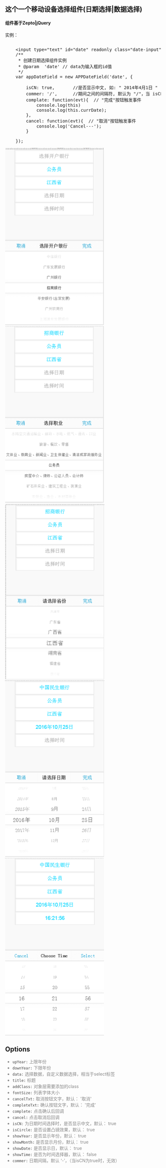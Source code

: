 <h2>这个一个移动设备选择组件(日期选择|数据选择)</h2>

<h4>组件基于Zepto|jQuery</h4>

实例：
<pre>

	&lt;input type="text" id="date" readonly class="date-input"&gt;
	/**
	 * 创建日期选择组件实例
	 * @param  'date' // data为输入框的id值
	 */
	var appDateField = new APPDateField('date', {

	    isCN: true,       //是否显示中文, 如: " 2014年4月1日 "
	    commer: '/',      //期间之间的间隔符, 默认为 "/"，当 isCN为 true时, 这个设置失效
	    complate: function(evt){  // "完成"按钮触发事件
	        console.log(this)
	        console.log(this.currDate);
	    },
	    cancel: function(evt){  // "取消"按钮触发事件
	        console.log('Cancel---');
	    }

	});
</pre>

<style>
    .preview img{ display: inline-block; }
    .options li{ color: #888; }
    .options li code{ color: #444; }
</style>
<div class="preview">
    <img src="example/assets/images/1.png" width="320" alt="">
    <img src="example/assets/images/2.png" width="320" alt="">
    <img src="example/assets/images/3.png" width="320" alt="">
    <img src="example/assets/images/4.png" width="320" alt="">
    <img src="example/assets/images/5.png" width="320" alt="">
</div>

<h2>Options</h2>
<ul class="options">
    <li> <code>upYear:</code> 上限年份 </li>
    <li> <code>downYear:</code> 下限年份 </li>
    <li> <code>data:</code> 选择数据，自定义数据选择，相当于select标签 </li>
    <li> <code>title:</code> 标题 </li>
    <li> <code>addClass:</code> 对象层需要添加的class </li>
    <li> <code>fontSize:</code> 列表字体大小 </li>
    <li> <code>cancelTxt:</code> 取消按钮文字，默认： '取消' </li>
    <li> <code>completeTxt:</code> 确认按钮文字，默认： '完成' </li>
    <li> <code>complete:</code> 点击确认后回调 </li>
    <li> <code>cancel:</code> 点击取消后回调 </li>
    <li> <code>isCN:</code> 为日期时间选择时，是否显示中文，默认： true </li>
    <li> <code>isCircle:</code> 是否设置凸镜效果，默认： true </li>
    <li> <code>showYear:</code> 是否显示年份，默认： true </li>
    <li> <code>showMonth:</code> 是否显示月份，默认： true </li>
    <li> <code>showDate:</code> 是否显示日，默认： true </li>
    <li> <code>showTime:</code> 是否为时间选择器，默认： false </li>
    <li> <code>commer:</code> 日期间隔，默认 ‘-’，（当isCN为true时，无效） </li>
</ul>